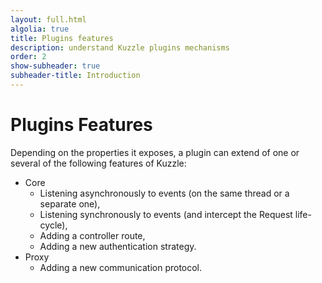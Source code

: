 ```yaml
---
layout: full.html
algolia: true
title: Plugins features
description: understand Kuzzle plugins mechanisms
order: 2
show-subheader: true
subheader-title: Introduction
---
```



# Plugins Features


Depending on the properties it exposes, a plugin can extend of one or several of the following features of Kuzzle:

* Core
  - Listening asynchronously to events (on the same thread or a separate one),
  - Listening synchronously to events (and intercept the Request life-cycle),
  - Adding a controller route,
  - Adding a new authentication strategy.
* Proxy
  - Adding a new communication protocol.
